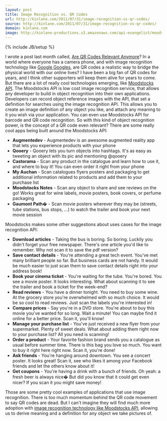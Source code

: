 ```yaml
---
layout: post
title: Image Recognition vs. QR Codes
url: http://kinlane.com/2011/07/31/image-recognition-vs-qr-codes/
source: http://kinlane.com/2011/07/31/image-recognition-vs-qr-codes/
domain: kinlane.com
image: http://kinlane-productions.s3.amazonaws.com/api-evangelist/moodstocks/Moodstocks-Logo.png
---
```

{% include JB/setup %}

<p>
     <img class="c1" src="http://kinlane-productions.s3.amazonaws.com/api-evangelist/moodstocks/Moodstocks-Logo.png" alt="" align="right" />I wrote a post last month called, <a title="Are QR Codes Relevant Anymore" href="http://www.kinlane.com/2011/06/are-qr-codes-relevant-anymore/">Are QR Codes Relevant Anymore</a>? In a world where everyone has a camera phone, and with image recognition technology like <a title="Google Googles" href="http://www.google.com/mobile/goggles/">Google Googles</a>, are QR codes a realistic way to bridge the physical world with our online lives? I have been a big fan of QR codes for years, and I think other supporters will keep them alive for years to come. But there are a lot of really cool technologies emerging, like <a title="Moodstocks API" href="https://github.com/Moodstocks/moodstocks-api/wiki/api-v2-doc">Moodstocks API</a>. The Moodstocks API is low cost image recognition service, that allows any developer to build in object recognition into their own applications. Developers can record object reference images with the API, that set a definition for searches using the image recognition API. This allows you to create an image definition of any object you like, and attach any meaning to it you wish via your application. You can even use Moodstocks API for barcode and QR code recognition. So with this kind of object recognition power, is the concept of a QR code even relevant? There are some really cool apps being built around the Moodstocks API:
</p>
<ul class="mainlist">
     <li>
          <strong>Augmentedev</strong> - Augmentedev is an awesome augmented reality app that lets you experience products with your phone
     </li>
     <li>
          <strong>Qooery</strong> - Qooery lets you turn objects into hashtags. It's as easy as tweeting an object with its pic and mentioning @qooery
     </li>
     <li>
          <strong>Castorama</strong> - Scan any product in the catalogue and learn how to use it, and where to buy it! You can even order it right from your phone
     </li>
     <li>
          <strong>My Auchan</strong> - Scan catalogues flyers posters and packaging to get additional information related to products and add them to your purchase list
     </li>
     <li>
          <strong>Moodstocks Notes</strong> - Scan any object to share and see reviews on the go! Works great for wine labels, movie posters, book covers, or perfume packaging
     </li>
     <li>
          <strong>Gaumont Path�</strong> - Scan movie posters wherever they may be (streets, tube stations, bus stops, ...) to watch the trailer and book your next movie session
     </li>
</ul>
<p>
     Moodstocks makes some other suggestions about uses cases for the image recognition API:<img class="c1" src="http://kinlane-productions.s3.amazonaws.com/api-evangelist/moodstocks/Moodstocks-Mobile-Search.png" alt="" align="right" />
</p>
<ul class="mainlist">
     <li>
          <strong>Download articles</strong> - Taking the bus is boring. So boring. Luckily you didn't forget your free newspaper. There's one article you'd like to remember. Why not scan it to save the pdf version?
     </li>
     <li>
          <strong>Save contact details</strong> - You're attending a great tech event. You've met many brilliant people so far. But business cards are not handy. It would be much easier to just scan them to save contact details right into your address book!
     </li>
     <li>
          <strong>Book your cinema ticket</strong> - You're waiting for the tube. You're bored. You see a movie poster. It looks interesting. What about scanning it to see the trailer and book a ticket for the week-end?
     </li>
     <li>
          <strong>Read reviews</strong> - You have a dinner tonight. You need to buy some wine. At the grocery store you're overwhelmed with so much choice. It would be so cool to read reviews. Just scan the labels you're interested in!
     </li>
     <li>
          <strong>Compare prices</strong> - Say you're in a DVD store. You're about to buy this movie you've wanted for so long. Wait a minute! You can maybe find it online for a better price. Scan it, you'll know!
     </li>
     <li>
          <strong>Manage your purchase list</strong> - You've just received a new flyer from your supermarket. Plenty of sweet deals. What about adding them right now to your purchase list? All you need is scanning!
     </li>
     <li>
          <strong>Order a product</strong> - Your favorite fashion brand sends you a catalogue as usual before summer time. There is this bag you love so much. You want to buy it right here right now. Scan it, you're done!
     </li>
     <li>
          <strong>Ask friends</strong> - You're hanging around downtown. You see a concert poster. It looks great! Scan it, see who likes it among your Facebook friends and let the others know about it!
     </li>
     <li>
          <strong>Get coupons</strong> - You're having a drink with a bunch of friends. Oh yeah: a fresh beer is always nice� But did you know that it could get even nicer? If you scan it you might save money!
     </li>
</ul>
<p>
     Those are some pretty cool examples of applications that use image recognition. There is too much momentum behind the QR code movement to say QR codes are dead. But I can't imagine they will find much more adoption with <a title="image recognition technology like Moodstocks API" href="http://www.moodstocks.com/">image recognition technology like Moodstocks API</a>, allowing us to derive meaning and a definition for any object we take pictures of.
</p>